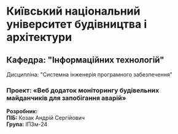 # Київський національний університет будівництва і архітектури
## Кафедра: "Інформаційних технологій"
Дисципліна: "Системна інженерія програмного забезпечення"
### Проект: «Веб додаток моніторингу будівельних майданчиків для запобігання аварій»
**Розробник:**  
**ПІБ:** Козак Андрій Сергійович  
**Група:** ІПЗм-24
